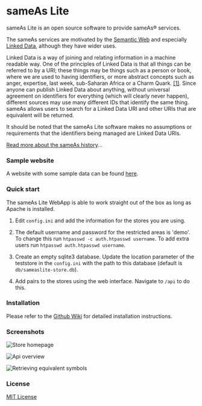 # sameAs Lite

sameAs Lite is an open source software to provide sameAs&reg; services.

The sameAs services are motivated by the [Semantic Web](https://en.wikipedia.org/wiki/Semantic_Web) and especially [Linked Data](http://linkeddata.org/), although they have wider uses.

Linked Data is a way of joining and relating information in a machine readable way.
One of the principles of Linked Data is that all things can be referred to by a URI; these things may be things such as a person or book, where we are used to having identifiers, or more abstract concepts such as anger, expertise, last week, sub-Saharan Africa or a Charm Quark. [[1]](http://www.w3.org/DesignIssues/LinkedData.html).
Since anyone can publish Linked Data about anything, without universal agreement on identifiers for everything (which will clearly never happen), different sources may use many different IDs that identify the same thing.
sameAs allows users to search for a Linked Data URI and other URIs that are equivalent will be returned.

It should be noted that the sameAs Lite software makes no assumptions or requirements that the identifiers being managed are Linked Data URIs.

[Read more about the sameAs history](http://sameas.org/about.php)...


### Sample website

A website with some sample data can be found [here](#).


### Quick start

The sameAs Lite WebApp is able to work straight out of the box as long as Apache is installed.

1. Edit `config.ini` and add the information for the stores you are using.

2. The default username and password for the restricted areas is 'demo'. To change this run `htpasswd -c auth.htpasswd username`. To add extra users run `htpasswd auth.htpasswd username`.

3. Create an empty sqlite3 database. Update the location parameter of the teststore in the `config.ini` with the path to this database (default is `db/sameaslite-store.db`).

4. Add pairs to the stores using the web interface. Navigate to `/api` to do this.


### Installation

Please refer to the [Github Wiki](wiki) for detailed installation instructions.


### Screenshots

![Store homepage](/path/to/img.jpg)

![Api overview](/path/to/img.jpg)

![Retrieving equivalent symbols](/path/to/img.jpg)


### License

[MIT License](./LICENSE)